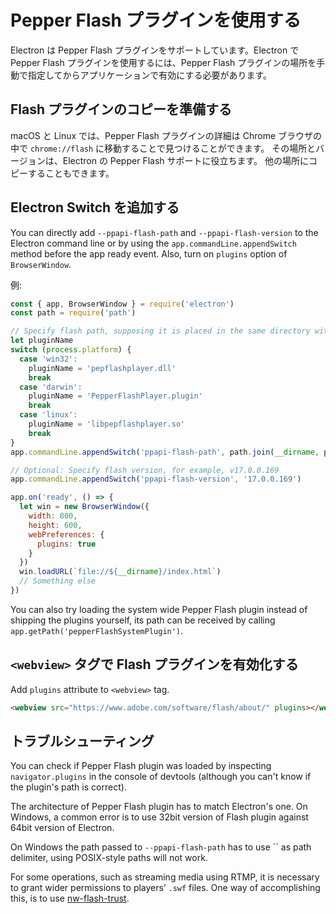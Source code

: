 # Pepper Flash プラグインを使用する

Electron は Pepper Flash プラグインをサポートしています。Electron で Pepper Flash プラグインを使用するには、Pepper Flash プラグインの場所を手動で指定してからアプリケーションで有効にする必要があります。

## Flash プラグインのコピーを準備する

macOS と Linux では、Pepper Flash プラグインの詳細は Chrome ブラウザの中で `chrome://flash` に移動することで見つけることができます。 その場所とバージョンは、Electron の Pepper Flash サポートに役立ちます。 他の場所にコピーすることもできます。

## Electron Switch を追加する

You can directly add `--ppapi-flash-path` and `--ppapi-flash-version` to the Electron command line or by using the `app.commandLine.appendSwitch` method before the app ready event. Also, turn on `plugins` option of `BrowserWindow`.

例:

```javascript
const { app, BrowserWindow } = require('electron')
const path = require('path')

// Specify flash path, supposing it is placed in the same directory with main.js.
let pluginName
switch (process.platform) {
  case 'win32':
    pluginName = 'pepflashplayer.dll'
    break
  case 'darwin':
    pluginName = 'PepperFlashPlayer.plugin'
    break
  case 'linux':
    pluginName = 'libpepflashplayer.so'
    break
}
app.commandLine.appendSwitch('ppapi-flash-path', path.join(__dirname, pluginName))

// Optional: Specify flash version, for example, v17.0.0.169
app.commandLine.appendSwitch('ppapi-flash-version', '17.0.0.169')

app.on('ready', () => {
  let win = new BrowserWindow({
    width: 800,
    height: 600,
    webPreferences: {
      plugins: true
    }
  })
  win.loadURL(`file://${__dirname}/index.html`)
  // Something else
})
```

You can also try loading the system wide Pepper Flash plugin instead of shipping the plugins yourself, its path can be received by calling `app.getPath('pepperFlashSystemPlugin')`.

## `<webview>` タグで Flash プラグインを有効化する

Add `plugins` attribute to `<webview>` tag.

```html
<webview src="https://www.adobe.com/software/flash/about/" plugins></webview>
```

## トラブルシューティング

You can check if Pepper Flash plugin was loaded by inspecting `navigator.plugins` in the console of devtools (although you can't know if the plugin's path is correct).

The architecture of Pepper Flash plugin has to match Electron's one. On Windows, a common error is to use 32bit version of Flash plugin against 64bit version of Electron.

On Windows the path passed to `--ppapi-flash-path` has to use `` as path delimiter, using POSIX-style paths will not work.

For some operations, such as streaming media using RTMP, it is necessary to grant wider permissions to players’ `.swf` files. One way of accomplishing this, is to use [nw-flash-trust](https://github.com/szwacz/nw-flash-trust).